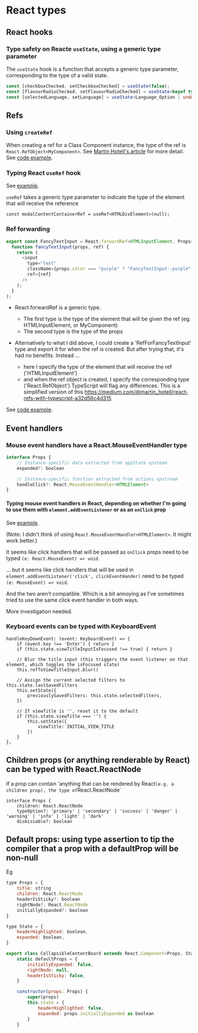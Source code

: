 # React types

## React hooks

### Type safety on Reacte `useState`, using a generic type parameter

The `useState` hook is a function that accepts a generic type parameter, corresponding to the type of a valid state.

```ts
const [checkboxChecked, setCheckboxChecked] = useState(false);
const [flavourRadioChecked, setFlavourRadioChecked] = useState<keyof typeof flavour | undefined>(undefined);
const [selectedLanguage, setLanguage] = useState<Language_Option | undefined>();
```

## Refs

### Using `createRef`

When creating a ref for a Class Component instance, the type of the ref is `React.RefObject<MyComponent>`. See [Martin Hotell's article](https://medium.com/@martin_hotell/react-refs-with-typescript-a32d56c4d315) for more detail. See [code example](./../../code_examples/2019Q4/0923rjs-refs_for_DOM_elements_and_class_instances/README.md).

### Typing React `useRef` hook

See [example](./../../code_examples/2019Q4/1014-Modal_React_Component/README.md).

`useRef` takes a generic type parameter to indicate the type of the element that will receive the reference

```tsx
const modalContentContainerRef = useRef<HTMLDivElement>(null);
```

### Ref forwarding

```js
export const FancyTextInput = React.forwardRef<HTMLInputElement, Props>(
  function fancyTextInput(props, ref) {
    return (
      <input
        type="text"
        className={props.color === "purple" ? "FancyTextInput--purple" : "FancyTextInput--pink"}
        ref={ref}
      />
    );
  }
);
```

* React.forwardRef is a generic type.
  * The first type is the type of the element that will be given the ref (eg. HTMLInputElement, or MyComponent)
  * The second type is the type of the props

* Alternatively to what I did above, I could create a 'RefForFancyTextInput' type and export it for when the ref is created. But after trying that, it's had no benefits. Instead ...
  * here I specify the type of the element that will receive the ref ('HTMLInputElement')
  * and when the ref object is created, I specify the corresponding type ('React.RefObject<HTMLInputElement>')
    TypeScript will flag any differences.
    This is a simplified version of this https://medium.com/@martin_hotell/react-refs-with-typescript-a32d56c4d315

See [code example](./../../code_examples/2019Q4/0923rjs-forwarding-refs/README.md).

## Event handlers

### Mouse event handlers have a React.MouseEventHandler<HTMLElement> type

```js
interface Props {
    // Instance-specific data extracted from appState upsteam
    expanded?: boolean

    // Instance-specific function extracted from actions upstream
    handleClick?: React.MouseEventHandler<HTMLElement>
}
```

#### Typing mouse event handlers in React, depending on whether I'm going to use them with `element.addEventListener` or as an `onClick` prop

See [example](./../../code_examples/2019Q4/1014-Modal_React_Component/README.md).

(Note: I didn't think of using `React.MouseEventHandler<HTMLElement>`. It might work better.)

It seems like click handlers that will be passed as `onClick` props need to be typed `(e: React.MouseEvent) => void`.

... but it seems like click handlers that will be used in `element.addEventListener('click', clickEventHander)` need to be typed `(e: MouseEvent) => void`.

And the two aren't compatible. Which is a bit annoying as I've sometimes tried to use the same click event handler in both ways.

More investigation needed.

### Keyboard events can be typed with KeyboardEvent

```tsx
handleKeyDownEvent: (event: KeyboardEvent) => {
    if (event.key !== 'Enter') { return }
    if (this.state.viewTitleInputIsFocused !== true) { return }

    // Blur the title input (this triggers the event listener on that element, which toggles the isFocused state)
    this.refToViewTitleInput.blur()

    // Assign the current selected filters to this.state.lastSavedFilters
    this.setState({
        previouslySavedFilters: this.state.selectedFilters,
    })

    // If viewTitle is '', reset it to the default
    if (this.state.viewTitle === '') {
        this.setState({
            viewTitle: INITIAL_VIEW_TITLE
        })
    }
},
```

## Children props (or anything renderable by React) can be typed with React.ReactNode

If a prop can contain 'anything that can be rendered by React` (e.g. a children prop), the type of `React.ReactNode`

```
interface Props {
    children: React.ReactNode
    typeOption?: 'primary' | 'secondary' | 'success' | 'danger' | 'warning' | 'info' | 'light' | 'dark'
    dismissable?: boolean
```

## Default props: using type assertion to tip the compiler that a prop with a defaultProp will be non-null

Eg
```js
type Props = {
    title: string
    children: React.ReactNode
    headerIsSticky?: boolean
    rightNode?: React.ReactNode
    initiallyExpanded?: boolean
}

type State = {
    headerHighlighted: boolean,
    expanded: boolean,
}

export class CollapsibleContentBoard extends React.Component<Props, State> {
    static defaultProps = {
        initiallyExpanded: false,
        rightNode: null,
        headerIsSticky: false,
    }

    constructor(props: Props) {
        super(props)
        this.state = {
            headerHighlighted: false,
            expanded: props.initiallyExpanded as boolean
        }
    }
```
